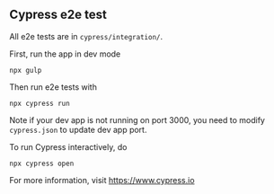 ## Cypress e2e test
All e2e tests are in `cypress/integration/`.

First, run the app in dev mode
```
npx gulp
```

Then run e2e tests with

```
npx cypress run
```

Note if your dev app is not running on port 3000, you need to modify `cypress.json` to update dev app port.

To run Cypress interactively, do

```
npx cypress open
```

For more information, visit https://www.cypress.io
